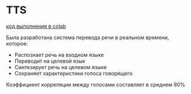 # TTS

[код выполнения в colab](https://colab.research.google.com/github/pavelpryadokhin/TTS/blob/main/%D0%A1%D0%B8%D1%81%D1%82%D0%B5%D0%BC%D0%B0_%D0%BF%D0%B5%D1%80%D0%B5%D0%B2%D0%BE%D0%B4%D0%B0_%D1%80%D0%B5%D1%87%D0%B8_%D0%B2_%D1%80%D0%B5%D0%B0%D0%BB%D1%8C%D0%BD%D0%BE%D0%BC_%D0%B2%D1%80%D0%B5%D0%BC%D0%B5%D0%BD%D0%B8.ipynb)

Была разработана система перевода речи в реальном времени, которое:

* Распознает речь на входном языке
* Переводит на целевой язык
* Синтезирует речь на целевом языке
* Сохраняет характеристики голоса говорящего

Коэффициент корреляции между голосами составляет в среднем 80%
